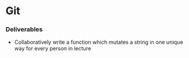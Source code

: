 # Git

### Deliverables
* Collaboratively write a function which mutates a string in one unique way for every person in lecture